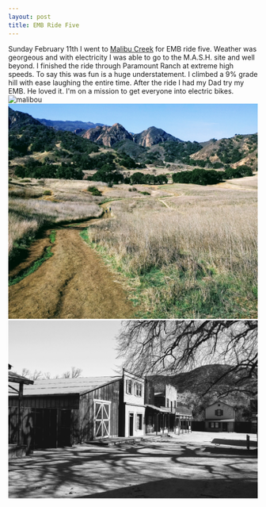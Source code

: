 ```yaml
---
layout: post
title: EMB Ride Five
---
```

Sunday February 11th I went to <a href="http://www.malibucreekstatepark.org">Malibu Creek</a> for EMB ride five.  Weather was georgeous and with electricity I was able to go to the M.A.S.H. site and well beyond.  I finished the ride through
Paramount Ranch at extreme high speeds.  To say this was fun is a huge understatement.  I climbed a 9% grade hill with ease laughing the entire time.  After the ride I had my Dad try my EMB.  He loved it.  I'm on a mission to get everyone into electric bikes.
![malibou](/images/malibou.jpg)
![malibu](/images/malibu.jpg)
![paramount](/images/paramount.jpg)
